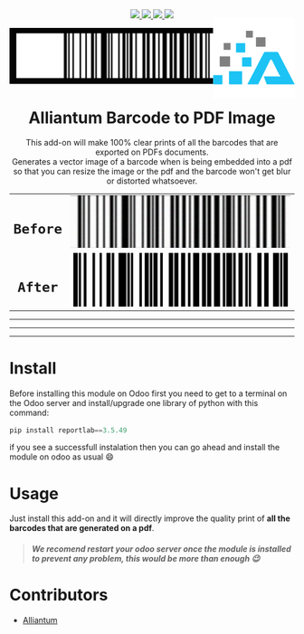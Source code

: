 <div style="text-align: center">
<a href="https://www.odoo.com/documentation/12.0/index.html">
<img src="https://img.shields.io/badge/Odoo-Version%2012-875A7B.svg?style=plastic"></img>
</a>
<a href="https://www.alliantum.com">
<img src="https://raster.shields.io/badge/Company-Alliantum-0065bf.svg?style=plastic"></img>
</a>
<a href="http://www.gnu.org/licenses/agpl-3.0-standalone.html">
<img src="https://img.shields.io/badge/licence-AGPL--3-blue.svg?style=plastic"></img>
</a>
<img src="https://img.shields.io/badge/module%20version-1.0.0-F47D42.svg?style=plastic&"></img>
</div>

<div class="item" style="position: -webkit-sticky;
  position: sticky;
  height: 15vh;
  padding: 0%;
  z-index: 10;
  top: 30px;">

<img src="./static/description/icon2.png" style="
  transform:translateY(-2vw);
  width: 15vw;
  z-index: 10;"
  align="right">
</div>

<div style="
  transform:translateY(-15vh);">
  <div style="max-width: 950px; margin: auto">
  <img src="./static/description/screenshot.png">
  </div>
<div style="text-align: center">
<h1>Alliantum Barcode to PDF Image</h1>

This add-on will make 100% clear prints of all the barcodes that are exported on PDFs documents.<br/>
Generates a vector image of a barcode when is being embedded into a pdf so that you can resize the image or the pdf and the barcode won't get blur or distorted whatsoever.


|  |  |
| - | - |
| <h1>`Before`</h1> | <div style="max-width: 550px; margin: auto"><img src="./static/description/screenshot_before.png"></div> |
| <h1> `After` </h1> | <div style="max-width: 550px; margin: auto"><img src="./static/description/screenshot_after.png"></div> |


</div>

***
***
***
# Install

Before installing this module on Odoo first you need to get to a terminal on the Odoo server and install/upgrade one library of python with this command:

```python
pip install reportlab==3.5.49
```
if you see a successfull instalation then you can go ahead and install the module on odoo as usual :smile:

# Usage

Just install this add-on and it will directly improve the quality print of **all the barcodes that are generated on a pdf**.<br/>
> ##### We recomend restart your odoo server once the module is installed to prevent any problem, this would be more than enough :wink: 

# Contributors

- [Alliantum](https://www.alliantum.com)

</div>
